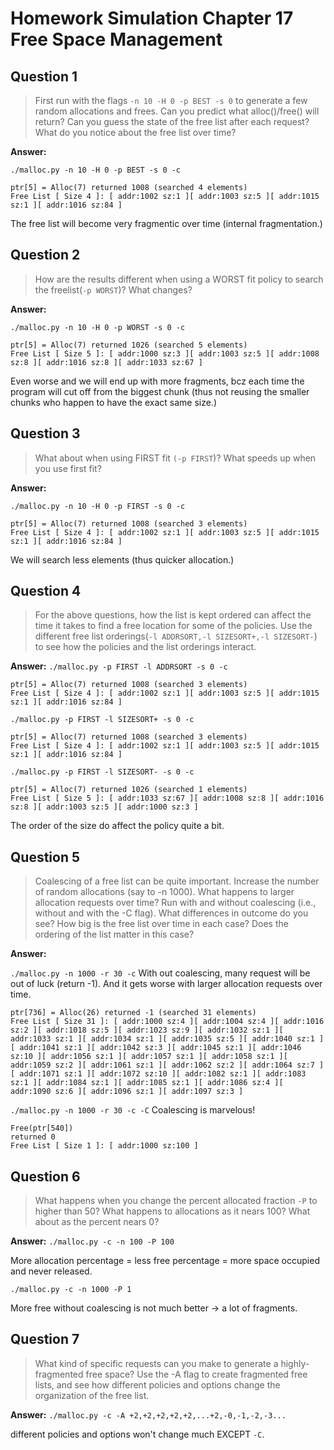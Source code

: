 # Homework Simulation Chapter 17 Free Space Management

## Question 1

> First run with the flags `-n 10 -H 0 -p BEST -s 0` to generate a few random allocations and frees. Can you predict what alloc()/free() will return? Can you guess the state of the free list after each request? What do you notice about the free list over time?

**Answer:**

`./malloc.py -n 10 -H 0 -p BEST -s 0 -c`

```
ptr[5] = Alloc(7) returned 1008 (searched 4 elements)
Free List [ Size 4 ]: [ addr:1002 sz:1 ][ addr:1003 sz:5 ][ addr:1015 sz:1 ][ addr:1016 sz:84 ]
```

The free list will become very fragmentic over time (internal fragmentation.)

## Question 2

> How are the results different when using a WORST fit policy to search the freelist(`-p WORST`)? What changes?

**Answer:**

`./malloc.py -n 10 -H 0 -p WORST -s 0 -c`

```
ptr[5] = Alloc(7) returned 1026 (searched 5 elements)
Free List [ Size 5 ]: [ addr:1000 sz:3 ][ addr:1003 sz:5 ][ addr:1008 sz:8 ][ addr:1016 sz:8 ][ addr:1033 sz:67 ]
```

Even worse and we will end up with more fragments, bcz each time the program will cut off from the biggest chunk (thus not reusing the smaller chunks who happen to have the exact same size.)

## Question 3

> What about when using FIRST fit `(-p FIRST`)? What speeds up when you use first fit?

**Answer:**

`./malloc.py -n 10 -H 0 -p FIRST -s 0 -c`

```
ptr[5] = Alloc(7) returned 1008 (searched 3 elements)
Free List [ Size 4 ]: [ addr:1002 sz:1 ][ addr:1003 sz:5 ][ addr:1015 sz:1 ][ addr:1016 sz:84 ]
```

We will search less elements (thus quicker allocation.)

## Question 4

> For the above questions, how the list is kept ordered can affect the time it takes to find a free location for some of the policies. Use the different free list orderings(`-l ADDRSORT,-l SIZESORT+,-l SIZESORT-`) to see how the policies and the list orderings interact.

**Answer:**
`./malloc.py -p FIRST -l ADDRSORT -s 0 -c`

```
ptr[5] = Alloc(7) returned 1008 (searched 3 elements)
Free List [ Size 4 ]: [ addr:1002 sz:1 ][ addr:1003 sz:5 ][ addr:1015 sz:1 ][ addr:1016 sz:84 ]
```

`./malloc.py -p FIRST -l SIZESORT+ -s 0 -c`

```
ptr[5] = Alloc(7) returned 1008 (searched 3 elements)
Free List [ Size 4 ]: [ addr:1002 sz:1 ][ addr:1003 sz:5 ][ addr:1015 sz:1 ][ addr:1016 sz:84 ]
```

`./malloc.py -p FIRST -l SIZESORT- -s 0 -c`

```
ptr[5] = Alloc(7) returned 1026 (searched 1 elements)
Free List [ Size 5 ]: [ addr:1033 sz:67 ][ addr:1008 sz:8 ][ addr:1016 sz:8 ][ addr:1003 sz:5 ][ addr:1000 sz:3 ]
```

The order of the size do affect the policy quite a bit.

## Question 5

> Coalescing of a free list can be quite important. Increase the number of random allocations (say to -n 1000). What happens to larger allocation requests over time? Run with and without coalescing (i.e., without and with the -C flag). What differences in outcome do you see? How big is the free list over time in each case? Does the ordering of the list matter in this case?

**Answer:**

`./malloc.py -n 1000 -r 30 -c` With out coalescing, many request will be out of luck (return -1). And it gets worse with larger allocation requests over time.

```
ptr[736] = Alloc(26) returned -1 (searched 31 elements)
Free List [ Size 31 ]: [ addr:1000 sz:4 ][ addr:1004 sz:4 ][ addr:1016 sz:2 ][ addr:1018 sz:5 ][ addr:1023 sz:9 ][ addr:1032 sz:1 ][ addr:1033 sz:1 ][ addr:1034 sz:1 ][ addr:1035 sz:5 ][ addr:1040 sz:1 ][ addr:1041 sz:1 ][ addr:1042 sz:3 ][ addr:1045 sz:1 ][ addr:1046 sz:10 ][ addr:1056 sz:1 ][ addr:1057 sz:1 ][ addr:1058 sz:1 ][ addr:1059 sz:2 ][ addr:1061 sz:1 ][ addr:1062 sz:2 ][ addr:1064 sz:7 ][ addr:1071 sz:1 ][ addr:1072 sz:10 ][ addr:1082 sz:1 ][ addr:1083 sz:1 ][ addr:1084 sz:1 ][ addr:1085 sz:1 ][ addr:1086 sz:4 ][ addr:1090 sz:6 ][ addr:1096 sz:1 ][ addr:1097 sz:3 ]
```

`./malloc.py -n 1000 -r 30 -c -C` Coalescing is marvelous!

```
Free(ptr[540])
returned 0
Free List [ Size 1 ]: [ addr:1000 sz:100 ]
```

## Question 6

> What happens when you change the percent allocated fraction `-P` to higher than 50? What happens to allocations as it nears 100? What about as the percent nears 0?

**Answer:**
`./malloc.py -c -n 100 -P 100`

More allocation percentage = less free percentage = more space occupied and never released.

`./malloc.py -c -n 1000 -P 1`

More free without coalescing is not much better -> a lot of fragments.

## Question 7

> What kind of specific requests can you make to generate a highly-fragmented free space? Use the -A flag to create fragmented free lists, and see how different policies and options change the organization of the free list.

**Answer:**
`./malloc.py -c -A +2,+2,+2,+2,+2,...+2,-0,-1,-2,-3...`

different policies and options won't change much EXCEPT `-C`.
